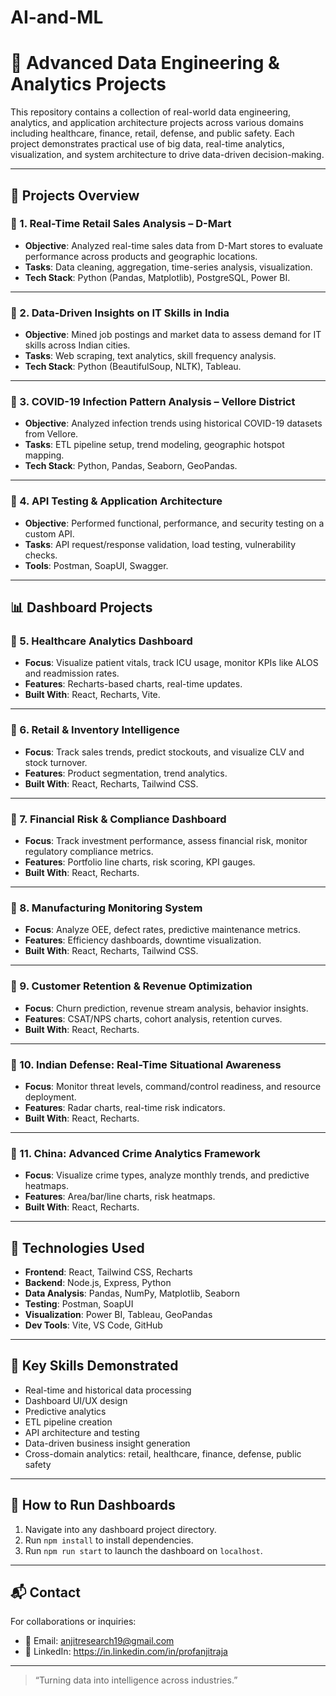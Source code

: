 # AI-and-ML
# 💼 Advanced Data Engineering & Analytics Projects

This repository contains a collection of real-world data engineering, analytics, and application architecture projects across various domains including healthcare, finance, retail, defense, and public safety. Each project demonstrates practical use of big data, real-time analytics, visualization, and system architecture to drive data-driven decision-making.

---

## 📁 Projects Overview

### 🔹 1. Real-Time Retail Sales Analysis – D-Mart
- **Objective**: Analyzed real-time sales data from D-Mart stores to evaluate performance across products and geographic locations.
- **Tasks**: Data cleaning, aggregation, time-series analysis, visualization.
- **Tech Stack**: Python (Pandas, Matplotlib), PostgreSQL, Power BI.

---

### 🔹 2. Data-Driven Insights on IT Skills in India
- **Objective**: Mined job postings and market data to assess demand for IT skills across Indian cities.
- **Tasks**: Web scraping, text analytics, skill frequency analysis.
- **Tech Stack**: Python (BeautifulSoup, NLTK), Tableau.

---

### 🔹 3. COVID-19 Infection Pattern Analysis – Vellore District
- **Objective**: Analyzed infection trends using historical COVID-19 datasets from Vellore.
- **Tasks**: ETL pipeline setup, trend modeling, geographic hotspot mapping.
- **Tech Stack**: Python, Pandas, Seaborn, GeoPandas.

---

### 🔹 4. API Testing & Application Architecture
- **Objective**: Performed functional, performance, and security testing on a custom API.
- **Tasks**: API request/response validation, load testing, vulnerability checks.
- **Tools**: Postman, SoapUI, Swagger.

---

## 📊 Dashboard Projects

### 🔹 5. Healthcare Analytics Dashboard
- **Focus**: Visualize patient vitals, track ICU usage, monitor KPIs like ALOS and readmission rates.
- **Features**: Recharts-based charts, real-time updates.
- **Built With**: React, Recharts, Vite.

---

### 🔹 6. Retail & Inventory Intelligence
- **Focus**: Track sales trends, predict stockouts, and visualize CLV and stock turnover.
- **Features**: Product segmentation, trend analytics.
- **Built With**: React, Recharts, Tailwind CSS.

---

### 🔹 7. Financial Risk & Compliance Dashboard
- **Focus**: Track investment performance, assess financial risk, monitor regulatory compliance metrics.
- **Features**: Portfolio line charts, risk scoring, KPI gauges.
- **Built With**: React, Recharts.

---

### 🔹 8. Manufacturing Monitoring System
- **Focus**: Analyze OEE, defect rates, predictive maintenance metrics.
- **Features**: Efficiency dashboards, downtime visualization.
- **Built With**: React, Recharts, Tailwind CSS.

---

### 🔹 9. Customer Retention & Revenue Optimization
- **Focus**: Churn prediction, revenue stream analysis, behavior insights.
- **Features**: CSAT/NPS charts, cohort analysis, retention curves.
- **Built With**: React, Recharts.

---

### 🔹 10. Indian Defense: Real-Time Situational Awareness
- **Focus**: Monitor threat levels, command/control readiness, and resource deployment.
- **Features**: Radar charts, real-time risk indicators.
- **Built With**: React, Recharts.

---

### 🔹 11. China: Advanced Crime Analytics Framework
- **Focus**: Visualize crime types, analyze monthly trends, and predictive heatmaps.
- **Features**: Area/bar/line charts, risk heatmaps.
- **Built With**: React, Recharts.

---

## 🚀 Technologies Used

- **Frontend**: React, Tailwind CSS, Recharts
- **Backend**: Node.js, Express, Python
- **Data Analysis**: Pandas, NumPy, Matplotlib, Seaborn
- **Testing**: Postman, SoapUI
- **Visualization**: Power BI, Tableau, GeoPandas
- **Dev Tools**: Vite, VS Code, GitHub

---

## 🧠 Key Skills Demonstrated

- Real-time and historical data processing
- Dashboard UI/UX design
- Predictive analytics
- ETL pipeline creation
- API architecture and testing
- Data-driven business insight generation
- Cross-domain analytics: retail, healthcare, finance, defense, public safety

---

## 📂 How to Run Dashboards

1. Navigate into any dashboard project directory.
2. Run `npm install` to install dependencies.
3. Run `npm run start` to launch the dashboard on `localhost`.

---

## 📬 Contact

For collaborations or inquiries:
- 📧 Email: anjitresearch19@gmail.com
- 💼 LinkedIn: https://in.linkedin.com/in/profanjitraja

---

> “Turning data into intelligence across industries.”  
